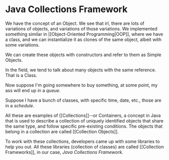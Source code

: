 # Java Collections Framework
We have the concept of an Object. We see that irl, there are lots of variations of objects, and variations of those variations. We implemented something similar in [[Object-Oriented Programming|OOP]], where we have a class, and we can instantialize it as clones of the same object, albeit with some variations.

We can create these objects with constructors and refer to them as Simple Objects.

In the field, we tend to talk about many objects with the same reference. That is a Class. 

Now suppose I'm going somewhere to buy something, at some point, my ass will end up in a *queue*.

Suppose I have a bunch of classes, with specific time, date, etc., those are in a *schedule*.

All these are examples of [[Collections]]--or Containers, a concept in Java that is used to describe a collection of uniquely identified objects that share the same type, and follow specific pre-existing conditions. The objects that belong in a collection are called [[Collection Objects]]. 

To work with these collections, developers came up with some libraries to help you out. All these libraries (collection of classes) are called [[Collection Frameworks]], in our case, *Java Collections Framework*.

